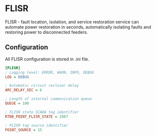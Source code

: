 # FLISR

FLISR - fault location, isolation, and service restoration service can automate power restoration in seconds,
automatically isolating faults and restoring power to disconnected feeders.


## Configuration 
All FLISR configuration is stored in .ini file.
```ini
[FLISR]
; Logging level: ERROR, WARN, INFO, DEBUG
LOG = DEBUG

; Automatic circuit recloser delay
ARC_DELAY_SEC = 6

; Length of internal communication queue
QUEUE = 100

; FLISR state SCADA tag identifier
RTDB_POINT_FLISR_STATE = 2887

; FLISR tag source identifier
POINT_SOURCE = 15
```
